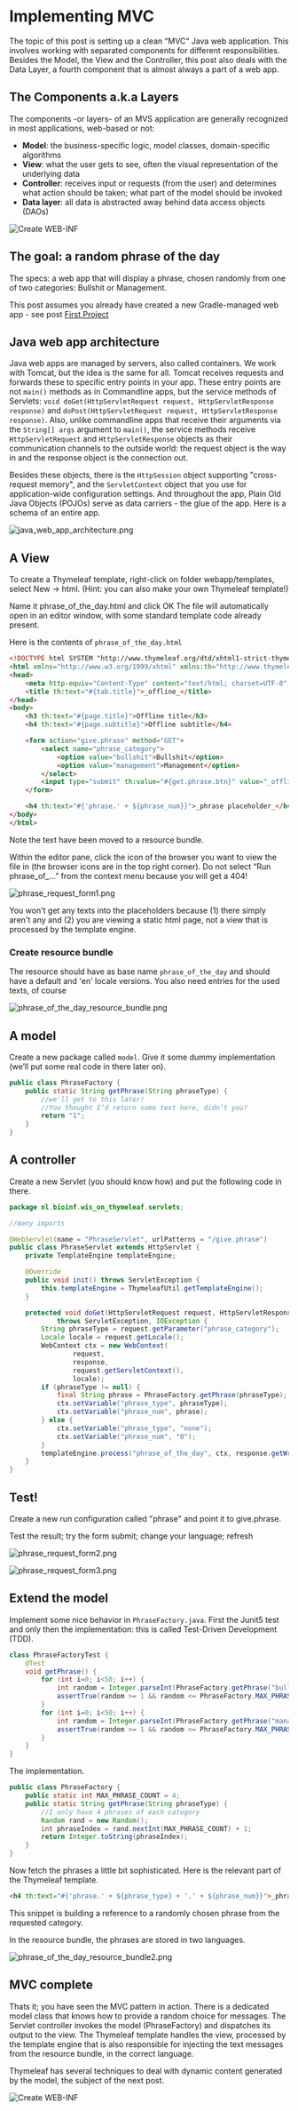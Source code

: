 # Implementing MVC

The topic of this post is setting up a clean “MVC“ Java web application.
This involves working with separated components for different responsibilities. Besides the Model, the View and the Controller, this post also deals with the Data Layer, a fourth component that is almost always a part of a web app.

## The Components a.k.a Layers

The components -or layers- of an MVS application are generally recognized in most applications, 
web-based or not:

- **Model**: the business-specific logic, model classes, domain-specific algorithms
- **View**: what the user gets to see, often the visual representation of the underlying data
- **Controller**: receives input or requests (from the user) and determines what action should be taken; what part of the model should be invoked
- **Data layer**: all data is abstracted away behind data access objects (DAOs)

![Create WEB-INF](figures/mvc_pattern2s.png "MVC pattern (extended)")

## The goal: a random phrase of the day

The specs: a web app that will display a phrase, chosen randomly from one of two categories: Bullshit or Management.

This post assumes you already have created a new Gradle-managed web app - see post 
[First Project](first_project.md)

## Java web app architecture

Java web apps are managed by servers, also called containers. We work with Tomcat, but the idea is the same for all.
Tomcat receives requests and forwards these to specific entry points in your app. 
These entry points are not `main()` methods as in Commandline apps, but the service methods of Servlets: 
`void doGet(HttpServletRequest request, HttpServletResponse response)` and `doPost(HttpServletRequest request, HttpServletResponse response)`. 
Also, unlike commandline apps that receive their arguments via the `String[] args` argument to `main()`, the service methods receive `HttpServletRequest` and `HttpServletResponse` objects as their communication channels to the outside world: the request object is the way in and the response object is the connection out.

Besides these objects, there is the `HttpSession` object supporting "cross-request memory", and the `ServletContext` object that you use for application-wide configuration settings. And throughout the app, Plain Old Java Objects (POJOs) serve as data carriers - the glue of the app. Here is a schema of an entire app.

![java_web_app_architecture.png](figures/java_web_app_architecture.png)

## A View

To create a Thymeleaf template, right-click on folder webapp/templates, select New &rarr; html.
(Hint: you can also make your own Thymeleaf template!)

Name it phrase_of_the_day.html and click OK
The file will automatically open in an editor window, with some standard template code already present. 

Here is the contents of `phrase_of_the_day.html` 

```html
<!DOCTYPE html SYSTEM "http://www.thymeleaf.org/dtd/xhtml1-strict-thymeleaf-4.dtd">
<html xmlns="http://www.w3.org/1999/xhtml" xmlns:th="http://www.thymeleaf.org">
<head>
    <meta http-equiv="Content-Type" content="text/html; charset=UTF-8" />
    <title th:text="#{tab.title}">_offline_</title>
</head>
<body>
    <h3 th:text="#{page.title}">Offline title</h3>
    <h4 th:text="#{page.subtitle}">Offline subtitle</h4>

    <form action="give.phrase" method="GET">
        <select name="phrase_category">
            <option value="bullshit">Bullshit</option>
            <option value="management">Management</option>
        </select>
        <input type="submit" th:value="#{get.phrase.btn}" value="_offline_"/>
    </form>

    <h4 th:text="#{'phrase.' + ${phrase_num}}">_phrase placeholder_</h4>
</body>
</html>
```

Note the text have been moved to a resource bundle.

Within the editor pane, click the icon of the browser you want to view the file in (the browser icons are in the top right corner).
Do not select “Run phrase_of_...” from the context menu because you will get a 404!

![phrase_request_form1.png](figures/phrase_request_form1.png)

You won't get any texts into the placeholders because (1) there simply aren't any and (2) you are viewing a static html page, not a view that is processed by the template engine.

### Create resource bundle

The resource should have as base name `phrase_of_the_day` and should have a default and 'en' locale versions.
You also need entries for the used texts, of course

![phrase_of_the_day_resource_bundle.png](figures/phrase_of_the_day_resource_bundle.png)

## A model

Create a new package called `model`.
Give it some dummy implementation (we’ll put some real code in there later on).

```java
public class PhraseFactory {
    public static String getPhrase(String phraseType) {
        //we'll get to this later!
        //You thought I’d return some text here, didn’t you?
        return "1";
    }
}
```

## A controller

Create a new Servlet (you should know how) and put the following code in there.

```java
package nl.bioinf.wis_on_thymeleaf.servlets;

//many imports

@WebServlet(name = "PhraseServlet", urlPatterns = "/give.phrase")
public class PhraseServlet extends HttpServlet {
    private TemplateEngine templateEngine;

    @Override
    public void init() throws ServletException {
        this.templateEngine = ThymeleafUtil.getTemplateEngine();
    }

    protected void doGet(HttpServletRequest request, HttpServletResponse response)
            throws ServletException, IOException {
        String phraseType = request.getParameter("phrase_category");
        Locale locale = request.getLocale();
        WebContext ctx = new WebContext(
                request,
                response,
                request.getServletContext(),
                locale);
        if (phraseType != null) {
            final String phrase = PhraseFactory.getPhrase(phraseType);
            ctx.setVariable("phrase_type", phraseType);
            ctx.setVariable("phrase_num", phrase);
        } else {
            ctx.setVariable("phrase_type", "none");
            ctx.setVariable("phrase_num", "0");
        }
        templateEngine.process("phrase_of_the_day", ctx, response.getWriter());
    }
}
```

## Test!

Create a new run configuration called "phrase" and point it to give.phrase.

Test the result; try the form submit; change your language; refresh


![phrase_request_form2.png](figures/phrase_request_form2_en.png)

![phrase_request_form3.png](figures/phrase_request_form3_nl.png)

## Extend the model

Implement some nice behavior in `PhraseFactory.java`.
First the Junit5 test and only then the implementation: this is called Test-Driven Development (TDD).

```java
class PhraseFactoryTest {
    @Test
    void getPhrase() {
        for (int i=0; i<50; i++) {
            int random = Integer.parseInt(PhraseFactory.getPhrase("bullshit"));
            assertTrue(random >= 1 && random <= PhraseFactory.MAX_PHRASE_COUNT);
        }
        for (int i=0; i<50; i++) {
            int random = Integer.parseInt(PhraseFactory.getPhrase("management"));
            assertTrue(random >= 1 && random <= PhraseFactory.MAX_PHRASE_COUNT);
        }
    }
}
```

The implementation.

```java
public class PhraseFactory {
    public static int MAX_PHRASE_COUNT = 4;
    public static String getPhrase(String phraseType) {
        //I only have 4 phrases of each category
        Random rand = new Random();
        int phraseIndex = rand.nextInt(MAX_PHRASE_COUNT) + 1;
        return Integer.toString(phraseIndex);
    }
}
```

Now fetch the phrases a little bit sophisticated. Here is the relevant part of the Thymeleaf template.

```html
<h4 th:text="#{'phrase.' + ${phrase_type} + '.' + ${phrase_num}}">_phrase placeholder_</h4>
```

This snippet is building a reference to a randomly chosen phrase from the requested category.

In the resource bundle, the phrases are stored in two languages.

![phrase_of_the_day_resource_bundle2.png](figures/phrase_of_the_day_resource_bundle2.png)

## MVC complete

Thats it; you have seen the MVC pattern in action. There is a dedicated model class that knows how to provide a random choice for messages. 
The Servlet controller invokes the model (PhraseFactory) and dispatches its output to the view. 
The Thymeleaf template handles the view, processed by the template engine that is also responsible for injecting the text messages from the resource bundle, in the correct language.

Thymeleaf has several techniques to deal with dynamic content generated by the model, the subject of the next post.


![Create WEB-INF](figures/mvc_pattern2s.png "MVC pattern (extended)")
